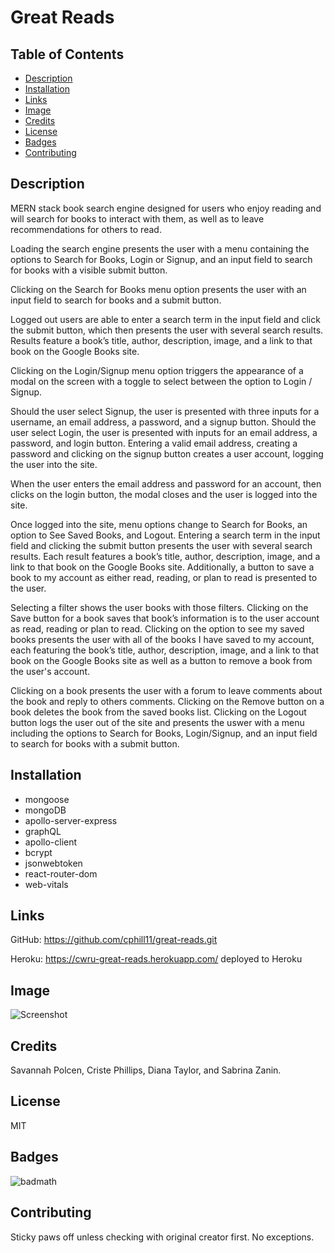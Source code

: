 # Great Reads

## Table of Contents 

* [Description](#description)
* [Installation](#installation)
* [Links](#links)
* [Image](#image)
* [Credits](#credits)
* [License](#license)
* [Badges](#badges)
* [Contributing](#contributing)

## Description 
MERN stack book search engine designed for users who enjoy reading and will search for books to interact with them, as well as to leave recommendations for others to read.

Loading the search engine presents the user with a menu containing the options to Search for Books, Login or Signup, and an input field to search for books with a visible submit button.

Clicking on the Search for Books menu option presents the user with an input field to search for books and a submit button.

Logged out users are able to enter a search term in the input field and click the submit button, which then presents the user with several search results.  Results feature a book’s title, author, description, image, and a link to that book on the Google Books site.

Clicking on the Login/Signup menu option triggers the appearance of a modal on the screen with a toggle to select between the option to Login / Signup.

Should the user select Signup, the user is presented with three inputs for a username, an email address, a password, and a signup button.   Should the user select Login, the user is presented with inputs for an email address, a password, and login button.  Entering a valid email address, creating a password and clicking on the signup button creates a user account, logging the user into the site. 

When the user enters the email address and password for an account, then clicks on the login button, the modal closes and the user is logged into the site. 

Once logged into the site, menu options change to Search for Books, an option to See Saved Books, and Logout.  Entering a search term in the input field and clicking the submit button presents the user with several search results.  Each result features a book’s title, author, description, image, and a link to that book on the Google Books site.  Additionally, a button to save a book to my account as either read, reading, or plan to read is presented to the user.

Selecting a filter shows the user books with those filters.  Clicking on the Save button for a book saves that book’s information is to the user account as read, reading or plan to read.  Clicking on the option to see my saved books presents the user with all of the books I have saved to my account, each featuring the book’s title, author, description, image, and a link to that book on the Google Books site as well as a button to remove a book from the user's account.

Clicking on a book presents the user with a forum to leave comments about the book and reply to others comments.  Clicking on the Remove button on a book deletes the book from the saved books list.  Clicking on the Logout button logs the user out of the site and presents the uswer with a menu including the options to Search for Books, Login/Signup, and an input field to search for books with a submit button.



## Installation
* mongoose
* mongoDB
* apollo-server-express
* graphQL
* apollo-client
* bcrypt
* jsonwebtoken
* react-router-dom
* web-vitals


## Links
GitHub: https://github.com/cphill11/great-reads.git

Heroku: https://cwru-great-reads.herokuapp.com/ deployed to Heroku


## Image
![Screenshot](/src/assets/images/screenshot.png)



## Credits
Savannah Polcen, Criste Phillips, Diana Taylor, and Sabrina Zanin.

## License
MIT

## Badges

![badmath](https://img.shields.io/github/languages/top/nielsenjared/badmath)

## Contributing
Sticky paws off unless checking with original creator first.  No exceptions.
